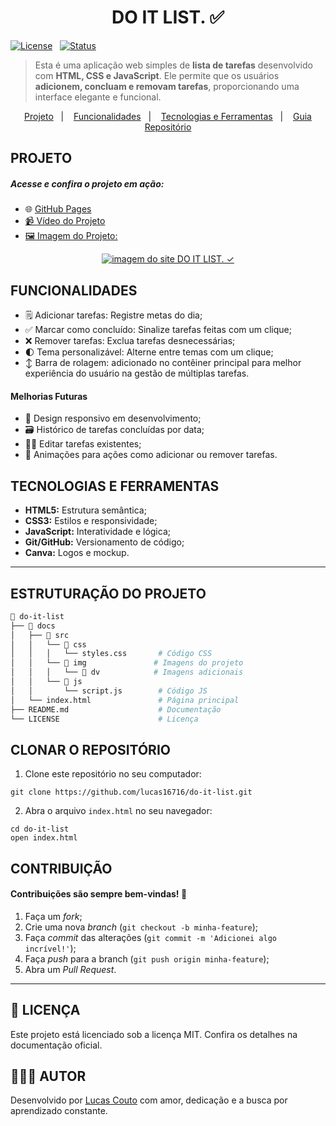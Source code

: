 <h1 align="center">DO IT LIST. ✅</h1>

<div>
  
[![License](https://img.shields.io/badge/Licença-MIT-yellow)](./LICENSE)&nbsp;&nbsp;
[![Status](https://img.shields.io/badge/Status-Desenvolvendo_melhorias-blue)]()

</div>

> Esta é uma aplicação web simples de **lista de tarefas** desenvolvido com **HTML, CSS e JavaScript**. Ele permite que os usuários **adicionem, concluam e removam tarefas**, proporcionando uma interface elegante e funcional.

<p align="center">
  <a href="#projeto">Projeto</a>&nbsp;&nbsp;&nbsp;|&nbsp;&nbsp;&nbsp;
  <a href="#funcionalidades">Funcionalidades</a>&nbsp;&nbsp;&nbsp;|&nbsp;&nbsp;&nbsp;
  <a href="#tecnologias-e-ferramentas">Tecnologias e Ferramentas</a>&nbsp;&nbsp;&nbsp;|&nbsp;&nbsp;&nbsp;
  <a href="#estruturação-do-projeto">Guia Repositório</a>
</p>

<h2>PROJETO</h2>
<h5>Acesse e confira o projeto em ação:</h5>

- 🌐 <a href="https://lucas16716.github.io/do-it-list/">GitHub Pages
- 📹 <a href="https://drive.google.com/file/d/1JGVkyok3uzFnhwoHf722ZwvPH5TU-90_/view?usp=sharing">Vídeo do Projeto
- 🖼️ Imagem do Projeto:

<div align="center">
   <a target="_blank" href="https://lucas16716.github.io/do-it-list/">
   <img href="https://lucas16716.github.io/do-it-list/" src="./docs/assets/img/dv/Temas.jpg" alt="imagem do site DO IT LIST. ✓">
   </a>
 </div>

<h2>FUNCIONALIDADES</h2>

- 🗒️ Adicionar tarefas: Registre metas do dia;
- ✅ Marcar como concluído: Sinalize tarefas feitas com um clique;
- ❌ Remover tarefas: Exclua tarefas desnecessárias;
- 🌓 Tema personalizável: Alterne entre temas com um clique;
- ↕️ Barra de rolagem: adicionado no contêiner principal para melhor experiência do usuário na gestão de múltiplas tarefas.

<h4>Melhorias Futuras</h4>

- 📲 Design responsivo em desenvolvimento;
- 🗃️ Histórico de tarefas concluídas por data;
- ✍🏻 Editar tarefas existentes;
- 🎨 Animações para ações como adicionar ou remover tarefas.

<h2>TECNOLOGIAS E FERRAMENTAS</h2>

- **HTML5:** Estrutura semântica;
- **CSS3:** Estilos e responsividade;
- **JavaScript:** Interatividade e lógica;
- **Git/GitHub:** Versionamento de código;
- **Canva:** Logos e mockup.

---

<h2>ESTRUTURAÇÃO DO PROJETO</h2>

```bash
📁 do-it-list
├── 📁 docs
│   ├── 📂 src
│   │   └── 📂 css
│   │   │   └── styles.css       # Código CSS
│   │   └── 📂 img               # Imagens do projeto
│   │   │   └── 📂 dv            # Imagens adicionais
│   │   └── 📂 js
│   │       └── script.js        # Código JS
│   └── index.html               # Página principal
├── README.md                    # Documentação
└── LICENSE                      # Licença
```

<h2>CLONAR O REPOSITÓRIO</h2>

1. Clone este repositório no seu computador:

```
git clone https://github.com/lucas16716/do-it-list.git
```

2. Abra o arquivo `index.html` no seu navegador:

```
cd do-it-list
open index.html
```

<h2>CONTRIBUIÇÃO</h2>
<h4>Contribuições são sempre bem-vindas! 🤝</h4>

1. Faça um _fork_;
2. Crie uma nova _branch_ (`git checkout -b minha-feature`);
3. Faça _commit_ das alterações (`git commit -m 'Adicionei algo incrível!'`);
4. Faça _push_ para a branch (`git push origin minha-feature`);
5. Abra um _Pull Request_.

---

<h2>📝 LICENÇA</h2>
<p>Este projeto está licenciado sob a licença MIT. Confira os detalhes na documentação oficial.</p>

<h2>🧑🏻‍💻 AUTOR </h2>
<p>Desenvolvido por <a href="https://www.linkedin.com/in/lucas-coutoti/">Lucas Couto<a/> com amor, dedicação e a busca por aprendizado constante.</p>
